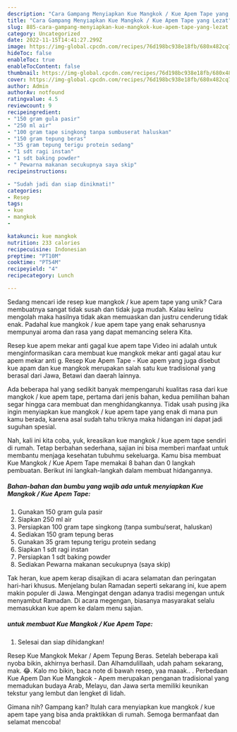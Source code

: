 ```yaml
---
description: "Cara Gampang Menyiapkan Kue Mangkok / Kue Apem Tape yang Lezat"
title: "Cara Gampang Menyiapkan Kue Mangkok / Kue Apem Tape yang Lezat"
slug: 885-cara-gampang-menyiapkan-kue-mangkok-kue-apem-tape-yang-lezat
category: Uncategorized
date: 2022-11-15T14:41:27.299Z
image: https://img-global.cpcdn.com/recipes/76d198bc938e18fb/680x482cq70/kue-mangkok-kue-apem-tape-foto-resep-utama.jpg
hideToc: false
enableToc: true
enableTocContent: false
thumbnail: https://img-global.cpcdn.com/recipes/76d198bc938e18fb/680x482cq70/kue-mangkok-kue-apem-tape-foto-resep-utama.jpg
cover: https://img-global.cpcdn.com/recipes/76d198bc938e18fb/680x482cq70/kue-mangkok-kue-apem-tape-foto-resep-utama.jpg
author: Admin
authorAv: notfound
ratingvalue: 4.5
reviewcount: 9
recipeingredient:
- "150 gram gula pasir"
- "250 ml air"
- "100 gram tape singkong tanpa sumbuserat haluskan"
- "150 gram tepung beras"
- "35 gram tepung terigu protein sedang"
- "1 sdt ragi instan"
- "1 sdt baking powder"
- " Pewarna makanan secukupnya saya skip"
recipeinstructions:

- "Sudah jadi dan siap dinikmati!"
categories:
- Resep
tags:
- kue
- mangkok
- 

katakunci: kue mangkok  
nutrition: 233 calories
recipecuisine: Indonesian
preptime: "PT10M"
cooktime: "PT54M"
recipeyield: "4"
recipecategory: Lunch

---
```





Sedang mencari ide resep kue mangkok / kue apem tape yang unik? Cara membuatnya sangat tidak susah dan tidak juga mudah. Kalau keliru mengolah maka hasilnya tidak akan memuaskan dan justru cenderung tidak enak. Padahal kue mangkok / kue apem tape yang enak seharusnya mempunyai aroma dan rasa yang dapat memancing selera Kita.





Resep kue apem mekar anti gagal kue apem tape Video ini adalah untuk menginformasikan cara membuat kue mangkok mekar anti gagal atau kur apem mekar anti g. Resep Kue Apem Tape - Kue apem yang juga disebut kue apam dan kue mangkok merupakan salah satu kue tradisional yang berasal dari Jawa, Betawi dan daerah lainnya.

Ada beberapa hal yang sedikit banyak mempengaruhi kualitas rasa dari kue mangkok / kue apem tape, pertama dari jenis bahan, kedua pemilihan bahan segar hingga cara membuat dan menghidangkannya. Tidak usah pusing jika ingin menyiapkan kue mangkok / kue apem tape yang enak di mana pun kamu berada, karena asal sudah tahu triknya maka hidangan ini dapat jadi suguhan spesial.






Nah, kali ini kita coba, yuk, kreasikan kue mangkok / kue apem tape sendiri di rumah. Tetap berbahan sederhana, sajian ini bisa memberi manfaat untuk membantu menjaga kesehatan tubuhmu sekeluarga. Kamu bisa membuat Kue Mangkok / Kue Apem Tape memakai 8 bahan dan 0 langkah pembuatan. Berikut ini langkah-langkah dalam membuat hidangannya.

<!--inarticleads1-->

##### Bahan-bahan dan bumbu yang wajib ada untuk menyiapkan Kue Mangkok / Kue Apem Tape:

1. Gunakan 150 gram gula pasir
1. Siapkan 250 ml air
1. Persiapkan 100 gram tape singkong (tanpa sumbu/serat, haluskan)
1. Sediakan 150 gram tepung beras
1. Gunakan 35 gram tepung terigu protein sedang
1. Siapkan 1 sdt ragi instan
1. Persiapkan 1 sdt baking powder
1. Sediakan  Pewarna makanan secukupnya (saya skip)


Tak heran, kue apem kerap disajikan di acara selamatan dan peringatan hari-hari khusus. Menjelang bulan Ramadan seperti sekarang ini, kue apem makin populer di Jawa. Mengingat dengan adanya tradisi megengan untuk menyambut Ramadan. Di acara megengan, biasanya masyarakat selalu memasukkan kue apem ke dalam menu sajian. 

<!--inarticleads2-->

#####  untuk membuat Kue Mangkok / Kue Apem Tape:


1. Selesai dan siap dihidangkan!

Resep Kue Mangkok Mekar / Apem Tepung Beras. Setelah beberapa kali nyoba bikin, akhirnya berhasil. Dan Alhamdulillaah, udah paham sekarang, mak. 😂. Kalo mo bikin, baca note di bawah resep, yaa maaak.. . Perbedaan Kue Apem Dan Kue Mangkok - Apem merupakan penganan tradisional yang memadukan budaya Arab, Melayu, dan Jawa serta memiliki keunikan tekstur yang lembut dan lengket di lidah. 

Gimana nih? Gampang kan? Itulah cara menyiapkan kue mangkok / kue apem tape yang bisa anda praktikkan di rumah. Semoga bermanfaat dan selamat mencoba!
